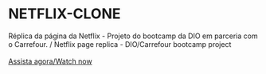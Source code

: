 # NETFLIX-CLONE
Réplica da página da Netflix - Projeto do bootcamp da DIO em parceria com o Carrefour. / Netflix page replica - DIO/Carrefour bootcamp project
<br> <br>
<a href="https://giovannahelena.github.io/NETFLIX-CLONE/">Assista agora/Watch now</a>
